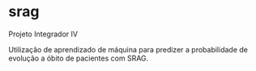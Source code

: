 # srag
Projeto Integrador IV 

Utilização de aprendizado de máquina para predizer a probabilidade de evolução a óbito de pacientes com SRAG.
